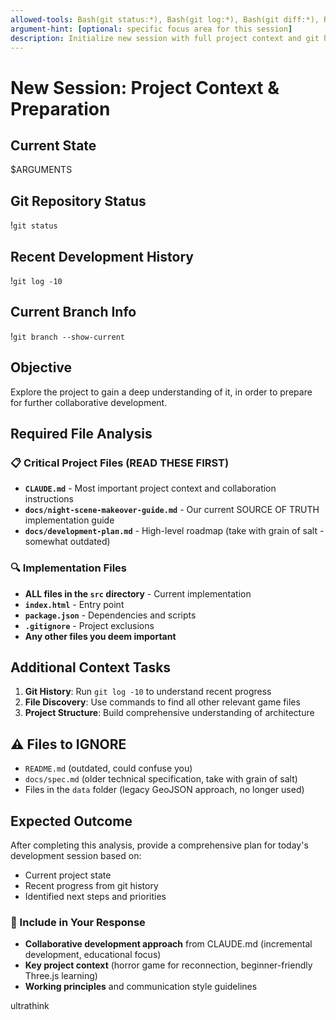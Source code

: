 ```yaml
---
allowed-tools: Bash(git status:*), Bash(git log:*), Bash(git diff:*), Read, Glob, Grep, TodoWrite
argument-hint: [optional: specific focus area for this session]
description: Initialize new session with full project context and git history
---
```


# New Session: Project Context & Preparation

## Current State
$ARGUMENTS

## Git Repository Status
!`git status`

## Recent Development History
!`git log -10`

## Current Branch Info
!`git branch --show-current`

## Objective
Explore the project to gain a deep understanding of it, in order to prepare for further collaborative development.

## Required File Analysis

### 📋 Critical Project Files (READ THESE FIRST)
- **`CLAUDE.md`** - Most important project context and collaboration instructions
- **`docs/night-scene-makeover-guide.md`** - Our current SOURCE OF TRUTH implementation guide
- **`docs/development-plan.md`** - High-level roadmap (take with grain of salt - somewhat outdated)

### 🔍 Implementation Files
- **ALL files in the `src` directory** - Current implementation
- **`index.html`** - Entry point
- **`package.json`** - Dependencies and scripts
- **`.gitignore`** - Project exclusions
- **Any other files you deem important**

## Additional Context Tasks

1. **Git History**: Run `git log -10` to understand recent progress
2. **File Discovery**: Use commands to find all other relevant game files
3. **Project Structure**: Build comprehensive understanding of architecture

## ⚠️ Files to IGNORE
- `README.md` (outdated, could confuse you)
- `docs/spec.md` (older technical specification, take with grain of salt)
- Files in the `data` folder (legacy GeoJSON approach, no longer used)

## Expected Outcome
After completing this analysis, provide a comprehensive plan for today's development session based on:
- Current project state
- Recent progress from git history
- Identified next steps and priorities

### 🤝 Include in Your Response
- **Collaborative development approach** from CLAUDE.md (incremental development, educational focus)
- **Key project context** (horror game for reconnection, beginner-friendly Three.js learning)
- **Working principles** and communication style guidelines

ultrathink